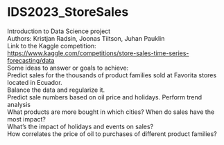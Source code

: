 # IDS2023_StoreSales
Introduction to Data Science project  
Authors: Kristjan Radsin, Joonas Tiitson, Juhan Pauklin  
Link to the Kaggle competition: https://www.kaggle.com/competitions/store-sales-time-series-forecasting/data  
Some ideas to answer or goals to achieve:  
Predict sales for the thousands of product families sold at Favorita stores located in Ecuador.  
Balance the data and regularize it.  
Predict sale numbers based on oil price and holidays. Perform trend analysis  
What products are more bought in which cities? When do sales have the most impact?  
What’s the impact of holidays and events on sales?  
How correlates the price of oil to purchases of different product families?  
